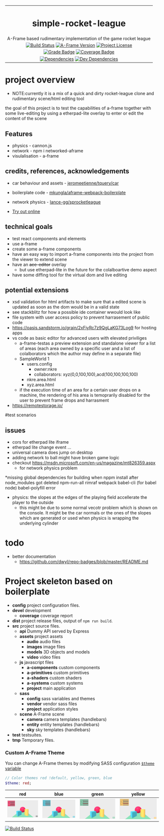 



| |
| :---: |
| <h1>simple-rocket-league</h1> |
| A-Frame based rudimentary implementation of the game rocket league |
| [![Build Status][ci-image]][ci-url] [![A-Frame Version][aframe-image]][aframe-url] [![Project License][license-image]][license-url] |
| [![Grade Badge][codacy-grade-image]][codacy-grade-url] [![Coverage Badge][coverage-image]][coverage-url]   |
| [![Dependencies][dep-status-image]][dep-status-url] [![Dev Dependencies][devdep-status-image]][devdep-status-url] |


# project overview
* NOTE:currently it is a mix of a quick and dirty rocket-league clone and rudimentary scene/html editing tool

the goal of this project is to test the capabilities of a-frame together with some live-editing by using a etherpad-lite overlay to enter or edit the content of the scene

## Features
* physics - cannon.js
* network - npm i networked-aframe
* visulalisation - a-frame

## credits, references, acknowledgements
* car behaviour and assets -  [jeromeetienne/tquery/car](https://github.com/jeromeetienne/tquery/tree/master/plugins/car)
* boilerplate code -   [mkungla/aframe-webpack-boilerplate](https://github.com/mkungla/aframe-webpack-boilerplate)
* network physics -  [lance-gg/sprocketleague](https://github.com/lance-gg/sprocketleague)



* [Try out online](https://fierce-earth-97894.herokuapp.com/)

## technical goals
* test react components and elements
* use a-frame
* create some a-frame components
* have an easy way to import a-frame components into the project from the viewer to extend scene
* have an <strike>ace-editor</strike> overlay  
    * but use etherpad-lite in the future for the colalboartive demo aspect
* have some diffing tool for the virtual dom and live editing

    
## potential extensions

* xsd validation for html artifacts to make sure that a edited scene is updated as soon as the dom would be in a valid state    
* see stackblitz for how a possible ide container wwould look like
* file system with user access policy to prevent harrasement of public code
* https://oasis.sandstorm.io/grain/2xFiyRc7z9QgLaKG73Log9 for hosting apps
* vs code as basic editor for advanced users with elevated priviliges
    * a-frame-testas a preview extension and standalone viewer for a list of areas (each area owned by a specific user and a list of colalborators which the author may define in a separate file) 
    * SampleWorld 1
        * users.config
            * owner:nkre
            * collaborators: xyz(0,0,100,100),acd(100,100,100,100)
        * nkre.area.html
        * xyz.area.html
    * if the execution time of an area for a certain user drops on a machine, the rendering of his area is temoprarily disabled for the user to prevent frame drops and harrasment
* https://remotestorage.io/        
        



#test scenarios


## issues

* cors for etherpad lite iframe
* etherpad lite change event ...
* universal camera does jump on desktop
* adding network to ball might have broken game logic
* checkout https://msdn.microsoft.com/en-us/magazine/mt826359.aspx
    * for network physics problem
    
*missing global dependencies for building when nppm install after node_modules got deleted
    npm-run-all
    rimraf
    webpack
    babel-cli (for babel node)
    babel-polyfill error


* physics: the slopes at the edges of the playing field accellerate the player to the outside
    * this might be due to some normal vecotr problem which is  shown on the console. It might be the car normals or the ones of the slopes which are generated or used when physics is wrapping the underlying cylinder 


# todo
* better documentation
    * https://github.com/dwyl/repo-badges/blob/master/README.md

# Project skeleton based on boilerplate

- **config** project configuration files.
- **devel** development
  - **coverage** coverage report
- **dist** project release files, output of `npm run build`.
- **src** project source files.
  - **api** Dummy API served by Express
  - **assets** project assets
    - **audio** audio files
    - **images** image files
    - **models** 3D objects and models
    - **video** video files
  - **js** javascript files
    - **a-components** custom components
    - **a-primitives** custom primitives
    - **a-shaders** custom shaders
    - **a-systems** custom systems
    - **project** main application
  - **sass**
    - **config** sass variables and themes
    - **vendor** vendor sass files
    - **project** application styles
  - **scene** A-Frame scene
    - **camera** camera templates (handlebars)
    - **entity** entity templates (handlebars)
    - **sky** sky templates (handlebars)
- **test** testsuites.
- **tmp** Temporary files.

### Custom A-Frame Theme
You can change A-Frame themes by modifying SASS configuration [`$theme` variable](src/sass/config/_index.scss)
```sass
// Color themes red !default, yellow, green, blue
$theme: red;
```
| red | blue | green | yellow |
| :---: | :---: | :---: | :---: |
| ![Theme Default][screeenshot-theme-red] | ![Theme Default][screeenshot-theme-blue]  | ![Theme Default][screeenshot-theme-green]  | ![Theme Default][screeenshot-theme-yellow] |

<!-- ASSETS and LINKS -->
<!-- License -->
[license-image]: https://img.shields.io/badge/license-MIT-blue.svg?style=flat-square
[license-url]: https://raw.githubusercontent.com/mkungla/aframe-php/master/LICENSE

<!-- A-Frame -->
[aframe-image]: https://img.shields.io/badge/a--frame-0.7.1-FC3164.svg?style=flat-square
[aframe-url]: https://aframe.io/

<!-- travis-ci -->
[ci-image]: https://travis-ci.org/frank1147/simple-rocket-league.svg?branch=master
[ci-url]: https://travis-ci.org/frank1147/simple-rocket-league

 [![Build Status](https://travis-ci.org/frank1147/simple-rocket-league.svg?branch=master)]()

<!-- Codacy Badge Grade -->
[codacy-grade-image]: https://api.codacy.com/project/badge/Grade/7a47a8ae8682467b9e33a3d47a6fbd54
[codacy-grade-url]: https://www.codacy.com/app/marko-kungla/aframe-webpack-boilerplate?utm_source=github.com&amp;utm_medium=referral&amp;utm_content=mkungla/aframe-webpack-boilerplate&amp;utm_campaign=Badge_Grade

<!-- Codacy Badge Coverage -->
[coverage-image]: https://api.codacy.com/project/badge/Coverage/7a47a8ae8682467b9e33a3d47a6fbd54
[coverage-url]: https://www.codacy.com/app/marko-kungla/aframe-webpack-boilerplate?utm_source=github.com&amp;utm_medium=referral&amp;utm_content=mkungla/aframe-webpack-boilerplate&amp;utm_campaign=Badge_Coverage

[dep-status-image]: https://david-dm.org/frank1147/simple-rocket-league/status.svg
[dep-status-url]: https://david-dm.org/frank1147/simple-rocket-league#info=dependencies
[devdep-status-image]: https://david-dm.org/frank1147/simple-rocket-league/dev-status.svg
[devdep-status-url]: https://david-dm.org/frank1147/simple-rocket-league#info=devDependencies

<!-- Screenshots -->
[screeenshot-theme-red]: src/assets/images/screenshots/theme-red.png
[screeenshot-theme-blue]: src/assets/images/screenshots/theme-blue.png
[screeenshot-theme-green]: src/assets/images/screenshots/theme-green.png
[screeenshot-theme-yellow]: src/assets/images/screenshots/theme-yellow.png
